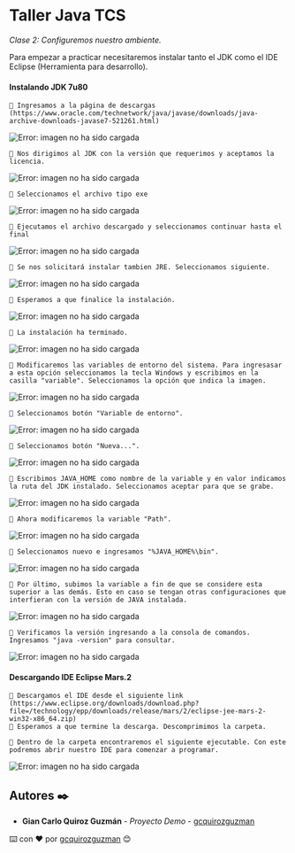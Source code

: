 # Taller Java TCS

_Clase 2: Configuremos nuestro ambiente._

Para empezar a practicar necesitaremos instalar tanto el JDK como el IDE Eclipse (Herramienta para desarrollo).

#### Instalando JDK 7u80

```
📢 Ingresamos a la página de descargas (https://www.oracle.com/technetwork/java/javase/downloads/java-archive-downloads-javase7-521261.html)
```

![Error: imagen no ha sido cargada](https://github.com/gcquirozguzman/java-tcs-202001/blob/Clase-02/imagenes/pagina_1.png)

```
📢 Nos dirigimos al JDK con la versión que requerimos y aceptamos la licencia.
```

![Error: imagen no ha sido cargada](https://github.com/gcquirozguzman/java-tcs-202001/blob/Clase-02/imagenes/pagina_2.png)

```
📢 Seleccionamos el archivo tipo exe
```

![Error: imagen no ha sido cargada](https://github.com/gcquirozguzman/java-tcs-202001/blob/Clase-02/imagenes/pagina_3.png)

```
📢 Ejecutamos el archivo descargado y seleccionamos continuar hasta el final
```

![Error: imagen no ha sido cargada](https://github.com/gcquirozguzman/java-tcs-202001/blob/Clase-02/imagenes/pagina_5.png)

```
📢 Se nos solicitará instalar tambien JRE. Seleccionamos siguiente.
```

![Error: imagen no ha sido cargada](https://github.com/gcquirozguzman/java-tcs-202001/blob/Clase-02/imagenes/pagina_6.png)

```
📢 Esperamos a que finalice la instalación.
```

![Error: imagen no ha sido cargada](https://github.com/gcquirozguzman/java-tcs-202001/blob/Clase-02/imagenes/pagina_7.png)

```
📢 La instalación ha terminado.
```

![Error: imagen no ha sido cargada](https://github.com/gcquirozguzman/java-tcs-202001/blob/Clase-02/imagenes/pagina_8.png)

```
📢 Modificaremos las variables de entorno del sistema. Para ingresasar a esta opción seleccionamos la tecla Windows y escribimos en la casilla "variable". Seleccionamos la opción que indica la imagen.
```

![Error: imagen no ha sido cargada](https://github.com/gcquirozguzman/java-tcs-202001/blob/Clase-02/imagenes/pagina_9.png)

```
📢 Seleccionamos botón "Variable de entorno".
```

![Error: imagen no ha sido cargada](https://github.com/gcquirozguzman/java-tcs-202001/blob/Clase-02/imagenes/pagina_10.png)

```
📢 Seleccionamos botón "Nueva...".
```

![Error: imagen no ha sido cargada](https://github.com/gcquirozguzman/java-tcs-202001/blob/Clase-02/imagenes/pagina_11.png)

```
📢 Escribimos JAVA_HOME como nombre de la variable y en valor indicamos la ruta del JDK instalado. Seleccionamos aceptar para que se grabe.
```

![Error: imagen no ha sido cargada](https://github.com/gcquirozguzman/java-tcs-202001/blob/Clase-02/imagenes/pagina_12.png)

```
📢 Ahora modificaremos la variable "Path".
```

![Error: imagen no ha sido cargada](https://github.com/gcquirozguzman/java-tcs-202001/blob/Clase-02/imagenes/pagina_13.png)

```
📢 Seleccionamos nuevo e ingresamos "%JAVA_HOME%\bin".
```

![Error: imagen no ha sido cargada](https://github.com/gcquirozguzman/java-tcs-202001/blob/Clase-02/imagenes/pagina_18.png)

```
📢 Por último, subimos la variable a fin de que se considere esta superior a las demás. Esto en caso se tengan otras configuraciones que interfieran con la versión de JAVA instalada.
```

![Error: imagen no ha sido cargada](https://github.com/gcquirozguzman/java-tcs-202001/blob/Clase-02/imagenes/pagina_15.png)

```
📢 Verificamos la versión ingresando a la consola de comandos. Ingresamos "java -version" para consultar.
```

![Error: imagen no ha sido cargada](https://github.com/gcquirozguzman/java-tcs-202001/blob/Clase-02/imagenes/pagina_16.png)

#### Descargando IDE Eclipse Mars.2

```
📢 Descargamos el IDE desde el siguiente link (https://www.eclipse.org/downloads/download.php?file=/technology/epp/downloads/release/mars/2/eclipse-jee-mars-2-win32-x86_64.zip)
📢 Esperamos a que termine la descarga. Descomprimimos la carpeta.
```

```
📢 Dentro de la carpeta encontraremos el siguiente ejecutable. Con este podremos abrir nuestro IDE para comenzar a programar.
```

![Error: imagen no ha sido cargada](https://github.com/gcquirozguzman/java-tcs-202001/blob/Clase-02/imagenes/pagina_17.png)

## Autores ✒️

* **Gian Carlo Quiroz Guzmán** - *Proyecto Demo* - [gcquirozguzman](https://github.com/gcquirozguzman)



⌨️ con ❤️ por [gcquirozguzman](https://github.com/gcquirozguzman) 😊

